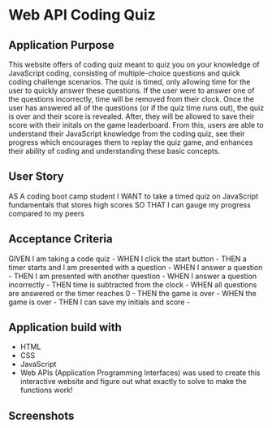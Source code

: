 # Web API Coding Quiz 

## Application Purpose 
This website offers of coding quiz meant to quiz you on your knowledge of JavaScript coding, consisting of multiple-choice questions and quick coding challenge scenarios. The quiz is timed, only allowing time for the user to quickly answer these questions. If the user were to answer one of the questions incorrectly, time will be removed from their clock. Once the user has answered all of the questions (or if the quiz time runs out), the quiz is over and their score is revealed. After, they will be allowed to save their score with their initals on the game leaderboard. From this, users are able to understand their JavaScript knowledge from the coding quiz, see their progress which encourages them to replay the quiz game, and enhances their ability of coding and understanding these basic concepts.

## User Story
AS A coding boot camp student
I WANT to take a timed quiz on JavaScript fundamentals that stores high scores
SO THAT I can gauge my progress compared to my peers

## Acceptance Criteria 
GIVEN I am taking a code quiz -
WHEN I click the start button -
THEN a timer starts and I am presented with a question -
WHEN I answer a question -
THEN I am presented with another question -
WHEN I answer a question incorrectly -
THEN time is subtracted from the clock -
WHEN all questions are answered or the timer reaches 0 -
THEN the game is over -
WHEN the game is over -
THEN I can save my initials and score -

## Application build with 
* HTML
* CSS
* JavaScript
* Web APIs (Application Programming Interfaces) was used to create this interactive website and figure out what exactly to solve to make the functions work!

## Screenshots